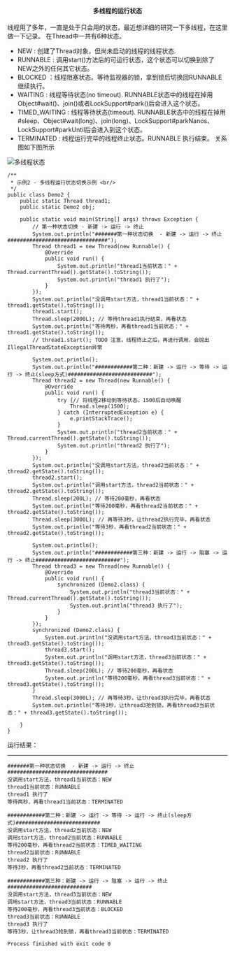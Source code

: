#### <center>**多线程的运行状态**</center>

 线程用了多年，一直是处于只会用的状态，最近想详细的研究一下多线程，在这里做一下记录。
 在Thread中一共有6种状态。
 * NEW : 创建了Thread对象，但尚未启动的线程的线程状态.
 * RUNNABLE : 调用start()方法后的可运行状态，这个状态可以切换到除了NEW之外的任何其它状态。
 * BLOCKED ：线程阻塞状态。等待监视器的锁，拿到锁后切换回RUNNABLE继续执行。
 * WAITING : 线程等待状态(no timeout). RUNNABLE状态中的线程在掉用Object#wait()、join()或者LockSupport#park()后会进入这个状态。
 * TIMED_WAITING : 线程等待状态(timeout). RUNNABLE状态中的线程在掉用#sleep、Object#wait(long)、join(long)、LockSupport#parkNanos、LockSupport#parkUntil后会进入到这个状态。
 * TERMINATED : 线程运行完毕的线程终止状态。RUNNABLE 执行结束。
 关系图如下图所示

![多线程状态](E:\study\java\java并发编程\线程状态2.PNG)



```
/**
 * 示例2 - 多线程运行状态切换示例 <br/>
 */
public class Demo2 {
	public static Thread thread1;
	public static Demo2 obj;

	public static void main(String[] args) throws Exception {
		// 第一种状态切换 - 新建 -> 运行 -> 终止
		System.out.println("#######第一种状态切换  - 新建 -> 运行 -> 终止################################");
		Thread thread1 = new Thread(new Runnable() {
			@Override
			public void run() {
				System.out.println("thread1当前状态：" + Thread.currentThread().getState().toString());
				System.out.println("thread1 执行了");
			}
		});
		System.out.println("没调用start方法，thread1当前状态：" + thread1.getState().toString());
		thread1.start();
		Thread.sleep(2000L); // 等待thread1执行结束，再看状态
		System.out.println("等待两秒，再看thread1当前状态：" + thread1.getState().toString());
		// thread1.start(); TODO 注意，线程终止之后，再进行调用，会抛出IllegalThreadStateException异常

		System.out.println();
		System.out.println("############第二种：新建 -> 运行 -> 等待 -> 运行 -> 终止(sleep方式)###########################");
		Thread thread2 = new Thread(new Runnable() {
			@Override
			public void run() {
				try {// 将线程2移动到等待状态，1500后自动唤醒
					Thread.sleep(1500);
				} catch (InterruptedException e) {
					e.printStackTrace();
				}
				System.out.println("thread2当前状态：" + Thread.currentThread().getState().toString());
				System.out.println("thread2 执行了");
			}
		});
		System.out.println("没调用start方法，thread2当前状态：" + thread2.getState().toString());
		thread2.start();
		System.out.println("调用start方法，thread2当前状态：" + thread2.getState().toString());
		Thread.sleep(200L); // 等待200毫秒，再看状态
		System.out.println("等待200毫秒，再看thread2当前状态：" + thread2.getState().toString());
		Thread.sleep(3000L); // 再等待3秒，让thread2执行完毕，再看状态
		System.out.println("等待3秒，再看thread2当前状态：" + thread2.getState().toString());

		System.out.println();
		System.out.println("############第三种：新建 -> 运行 -> 阻塞 -> 运行 -> 终止###########################");
		Thread thread3 = new Thread(new Runnable() {
			@Override
			public void run() {
				synchronized (Demo2.class) {
					System.out.println("thread3当前状态：" + Thread.currentThread().getState().toString());
					System.out.println("thread3 执行了");
				}
			}
		});
		synchronized (Demo2.class) {
			System.out.println("没调用start方法，thread3当前状态：" + thread3.getState().toString());
			thread3.start();
			System.out.println("调用start方法，thread3当前状态：" + thread3.getState().toString());
			Thread.sleep(200L); // 等待200毫秒，再看状态
			System.out.println("等待200毫秒，再看thread3当前状态：" + thread3.getState().toString());
		}
		Thread.sleep(3000L); // 再等待3秒，让thread3执行完毕，再看状态
		System.out.println("等待3秒，让thread3抢到锁，再看thread3当前状态：" + thread3.getState().toString());

	}
}
```
运行结果：

---
```
#######第一种状态切换  - 新建 -> 运行 -> 终止################################
没调用start方法，thread1当前状态：NEW
thread1当前状态：RUNNABLE
thread1 执行了
等待两秒，再看thread1当前状态：TERMINATED

############第二种：新建 -> 运行 -> 等待 -> 运行 -> 终止(sleep方式)###########################
没调用start方法，thread2当前状态：NEW
调用start方法，thread2当前状态：RUNNABLE
等待200毫秒，再看thread2当前状态：TIMED_WAITING
thread2当前状态：RUNNABLE
thread2 执行了
等待3秒，再看thread2当前状态：TERMINATED

############第三种：新建 -> 运行 -> 阻塞 -> 运行 -> 终止###########################
没调用start方法，thread3当前状态：NEW
调用start方法，thread3当前状态：RUNNABLE
等待200毫秒，再看thread3当前状态：BLOCKED
thread3当前状态：RUNNABLE
thread3 执行了
等待3秒，让thread3抢到锁，再看thread3当前状态：TERMINATED

Process finished with exit code 0
```
